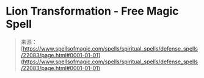 <!--yml
category: 未分类
date: 2024-06-12 19:06:06
-->

# Lion Transformation - Free Magic Spell

> 来源：[https://www.spellsofmagic.com/spells/spiritual_spells/defense_spells/22083/page.html#0001-01-01](https://www.spellsofmagic.com/spells/spiritual_spells/defense_spells/22083/page.html#0001-01-01)